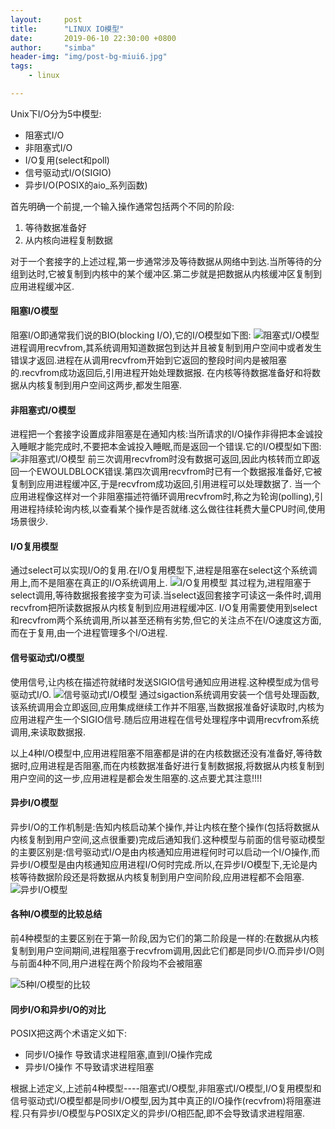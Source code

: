 ```yaml
---
layout:     post
title:      "LINUX IO模型"
date:       2019-06-10 22:30:00 +0800
author:     "simba"
header-img: "img/post-bg-miui6.jpg"
tags:
    - linux

---
```






Unix下I/O分为5中模型:
*  阻塞式I/O
*  非阻塞式I/O
*  I/O复用(select和poll)
*  信号驱动式I/O(SIGIO)
*  异步I/O(POSIX的aio_系列函数)

首先明确一个前提,一个输入操作通常包括两个不同的阶段:
1.  等待数据准备好
2.  从内核向进程复制数据

对于一个套接字的上述过程,第一步通常涉及等待数据从网络中到达.当所等待的分组到达时,它被复制到内核中的某个缓冲区.第二步就是把数据从内核缓冲区复制到应用进程缓冲区.

####  阻塞I/O模型
阻塞I/O即通常我们说的BIO(blocking I/O),它的I/O模型如下图:
![阻塞式I/O模型](https://upload-images.jianshu.io/upload_images/14508517-2a497b4e3dd4880d.png?imageMogr2/auto-orient/strip%7CimageView2/2/w/1240)
进程调用recvfrom,其系统调用知道数据包到达并且被复制到用户空间中或者发生错误才返回.进程在从调用recvfrom开始到它返回的整段时间内是被阻塞的.recvfrom成功返回后,引用进程开始处理数据报.
在内核等待数据准备好和将数据从内核复制到用户空间这两步,都发生阻塞.

####  非阻塞式I/O模型
进程把一个套接字设置成非阻塞是在通知内核:当所请求的I/O操作非得把本金诚投入睡眠才能完成时,不要把本金诚投入睡眠,而是返回一个错误.它的I/O模型如下图:
![非阻塞式I/O模型](https://upload-images.jianshu.io/upload_images/14508517-70ee1ccf37ed42ec.png?imageMogr2/auto-orient/strip%7CimageView2/2/w/1240)
前三次调用recvfrom时没有数据可返回,因此内核转而立即返回一个EWOULDBLOCK错误.第四次调用recvfrom时已有一个数据报准备好,它被复制到应用进程缓冲区,于是recvfrom成功返回,引用进程可以处理数据了.
当一个应用进程像这样对一个非阻塞描述符循环调用recvfrom时,称之为轮询(polling),引用进程持续轮询内核,以查看某个操作是否就绪.这么做往往耗费大量CPU时间,使用场景很少.

####  I/O复用模型
通过select可以实现I/O的复用.在I/O复用模型下,进程是阻塞在select这个系统调用上,而不是阻塞在真正的I/O系统调用上.
![I/O复用模型](https://upload-images.jianshu.io/upload_images/14508517-742805ddfabf7eb0.png?imageMogr2/auto-orient/strip%7CimageView2/2/w/1240)
其过程为,进程阻塞于select调用,等待数据报套接字变为可读.当select返回套接字可读这一条件时,调用recvfrom把所读数据报从内核复制到应用进程缓冲区.
I/O复用需要使用到select和recvfrom两个系统调用,所以甚至还稍有劣势,但它的关注点不在I/O速度这方面,而在于复用,由一个进程管理多个I/O进程.

####  信号驱动式I/O模型
使用信号,让内核在描述符就绪时发送SIGIO信号通知应用进程.这种模型成为信号驱动式I/O.
![信号驱动式I/O模型](https://upload-images.jianshu.io/upload_images/14508517-33f5b5abee0cd435.png?imageMogr2/auto-orient/strip%7CimageView2/2/w/1240)
通过sigaction系统调用安装一个信号处理函数,该系统调用会立即返回,应用集成继续工作并不阻塞,当数据报准备好读取时,内核为应用进程产生一个SIGIO信号.随后应用进程在信号处理程序中调用recvfrom系统调用,来读取数据报.

以上4种I/O模型中,应用进程阻塞不阻塞都是讲的在内核数据还没有准备好,等待数据时,应用进程是否阻塞,而在内核数据准备好进行复制数据报,将数据从内核复制到用户空间的这一步,应用进程是都会发生阻塞的.这点要尤其注意!!!!

####  异步I/O模型
异步I/O的工作机制是:告知内核启动某个操作,并让内核在整个操作(包括将数据从内核复制到用户空间,这点很重要)完成后通知我们.这种模型与前面的信号驱动模型的主要区别是:信号驱动式I/O是由内核通知应用进程何时可以启动一个I/O操作,而异步I/O模型是由内核通知应用进程I/O何时完成.所以,在异步I/O模型下,无论是内核等待数据阶段还是将数据从内核复制到用户空间阶段,应用进程都不会阻塞.
![异步I/O模型](https://upload-images.jianshu.io/upload_images/14508517-44964ee9ee9e8012.png?imageMogr2/auto-orient/strip%7CimageView2/2/w/1240)

####  各种I/O模型的比较总结
前4种模型的主要区别在于第一阶段,因为它们的第二阶段是一样的:在数据从内核复制到用户空间期间,进程阻塞于recvfrom调用,因此它们都是同步I/O.而异步I/O则与前面4种不同,用户进程在两个阶段均不会被阻塞

![5种I/O模型的比较](https://upload-images.jianshu.io/upload_images/14508517-ac726fbda9a034c0.png?imageMogr2/auto-orient/strip%7CimageView2/2/w/1240)

####  同步I/O和异步I/O的对比
POSIX把这两个术语定义如下:
*  同步I/O操作  导致请求进程阻塞,直到I/O操作完成
*  异步I/O操作  不导致请求进程阻塞

根据上述定义,上述前4种模型----阻塞式I/O模型,非阻塞式I/O模型,I/O复用模型和信号驱动式I/O模型都是同步I/O模型,因为其中真正的I/O操作(recvfrom)将阻塞进程.只有异步I/O模型与POSIX定义的异步I/O相匹配,即不会导致请求进程阻塞.


